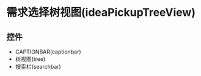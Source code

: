 # 需求选择树视图(ideaPickupTreeView)  <!-- {docsify-ignore-all} -->






## 控件
  * CAPTIONBAR(captionbar)
  * 树视图(tree)
  * 搜索栏(searchbar)


<script>
 const { createApp } = Vue
  createApp({
    data() {
      return {
        message: '!'
      }
    }
  }).use(ElementPlus).mount('#app')
</script>